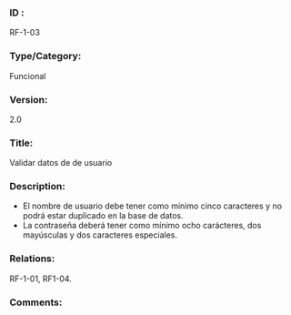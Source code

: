 ### ID : 
RF-1-03

### Type/Category:
Funcional

### Version:
2.0

### Title:
Validar datos de de usuario

### Description:
- El nombre de usuario debe tener como mínimo cinco caracteres y no podrá estar duplicado en la base de datos.
- La contraseña deberá tener como mínimo ocho carácteres, dos mayúsculas y dos caracteres especiales.

### Relations:
RF-1-01, RF1-04.

### Comments:
